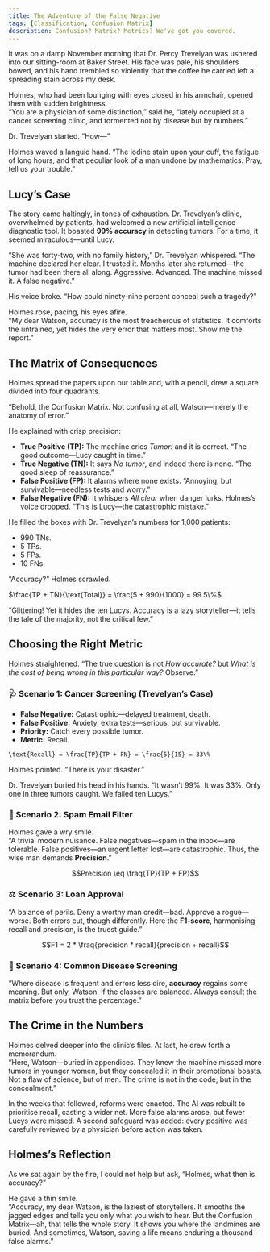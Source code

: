 ```yaml
---
title: The Adventure of the False Negative 
tags: [Classification, Confusion Matrix]
description: Confusion? Matrix? Metrics? We've got you covered.
---
```


It was on a damp November morning that Dr. Percy Trevelyan was ushered into our sitting-room at Baker Street. His face was pale, his shoulders bowed, and his hand trembled so violently that the coffee he carried left a spreading stain across my desk.  

Holmes, who had been lounging with eyes closed in his armchair, opened them with sudden brightness.  
“You are a physician of some distinction,” said he, “lately occupied at a cancer screening clinic, and tormented not by disease but by numbers.”  

Dr. Trevelyan started. “How—”  

Holmes waved a languid hand. “The iodine stain upon your cuff, the fatigue of long hours, and that peculiar look of a man undone by mathematics. Pray, tell us your trouble.”  


## Lucy’s Case  

The story came haltingly, in tones of exhaustion. Dr. Trevelyan’s clinic, overwhelmed by patients, had welcomed a new artificial intelligence diagnostic tool. It boasted **99% accuracy** in detecting tumors. For a time, it seemed miraculous—until Lucy.  

“She was forty-two, with no family history,” Dr. Trevelyan whispered. “The machine declared her clear. I trusted it. Months later she returned—the tumor had been there all along. Aggressive. Advanced. The machine missed it. A false negative.”  

His voice broke. “How could ninety-nine percent conceal such a tragedy?”  

Holmes rose, pacing, his eyes afire.  
“My dear Watson, accuracy is the most treacherous of statistics. It comforts the untrained, yet hides the very error that matters most. Show me the report.”  


## The Matrix of Consequences  

Holmes spread the papers upon our table and, with a pencil, drew a square divided into four quadrants.  

“Behold, the Confusion Matrix. Not confusing at all, Watson—merely the anatomy of error.”  

He explained with crisp precision:  

- **True Positive (TP):** The machine cries *Tumor!* and it is correct. “The good outcome—Lucy caught in time.”  
- **True Negative (TN):** It says *No tumor*, and indeed there is none. “The good sleep of reassurance.”  
- **False Positive (FP):** It alarms where none exists. “Annoying, but survivable—needless tests and worry.”  
- **False Negative (FN):** It whispers *All clear* when danger lurks. Holmes’s voice dropped. “This is Lucy—the catastrophic mistake.”  

He filled the boxes with Dr. Trevelyan’s numbers for 1,000 patients:  

- 990 TNs.  
- 5 TPs.  
- 5 FPs.  
- 10 FNs.  

“Accuracy?” Holmes scrawled.  


$\frac{TP + TN}{\text{Total}} = \frac{5 + 990}{1000} = 99.5\%$



“Glittering! Yet it hides the ten Lucys. Accuracy is a lazy storyteller—it tells the tale of the majority, not the critical few.”    


## Choosing the Right Metric  

Holmes straightened. “The true question is not *How accurate?* but *What is the cost of being wrong in this particular way?* Observe.”  

### 🩺 Scenario 1: Cancer Screening (Trevelyan’s Case)  
- **False Negative:** Catastrophic—delayed treatment, death.  
- **False Positive:** Anxiety, extra tests—serious, but survivable.  
- **Priority:** Catch every possible tumor.  
- **Metric:** Recall.  


`\text{Recall} = \frac{TP}{TP + FN} = \frac{5}{15} = 33\%`


Holmes pointed. “There is your disaster.”  

Dr. Trevelyan buried his head in his hands. “It wasn’t 99%. It was 33%. Only one in three tumors caught. We failed ten Lucys.”


### 📧 Scenario 2: Spam Email Filter  
Holmes gave a wry smile.  
“A trivial modern nuisance. False negatives—spam in the inbox—are tolerable. False positives—an urgent letter lost—are catastrophic. Thus, the wise man demands **Precision**.”

$$Precision \eq \fraq{TP}{TP + FP}$$  


### ⚖️ Scenario 3: Loan Approval  

“A balance of perils. Deny a worthy man credit—bad. Approve a rogue—worse. Both errors cut, though differently. Here the **F1-score**, harmonising recall and precision, is the truest guide.”

$$F1 = 2 * \fraq{precision * recall}{precision + recall}$$


### 🤒 Scenario 4: Common Disease Screening  
“Where disease is frequent and errors less dire, **accuracy** regains some meaning. But only, Watson, if the classes are balanced. Always consult the matrix before you trust the percentage.”  


## The Crime in the Numbers  

Holmes delved deeper into the clinic’s files. At last, he drew forth a memorandum.  
“Here, Watson—buried in appendices. They knew the machine missed more tumors in younger women, but they concealed it in their promotional boasts. Not a flaw of science, but of men. The crime is not in the code, but in the concealment.”  

In the weeks that followed, reforms were enacted. The AI was rebuilt to prioritise recall, casting a wider net. More false alarms arose, but fewer Lucys were missed. A second safeguard was added: every positive was carefully reviewed by a physician before action was taken.  


## Holmes’s Reflection  

As we sat again by the fire, I could not help but ask, “Holmes, what then is accuracy?”  

He gave a thin smile.  
“Accuracy, my dear Watson, is the laziest of storytellers. It smooths the jagged edges and tells you only what you wish to hear. But the Confusion Matrix—ah, that tells the whole story. It shows you where the landmines are buried. And sometimes, Watson, saving a life means enduring a thousand false alarms.”  
